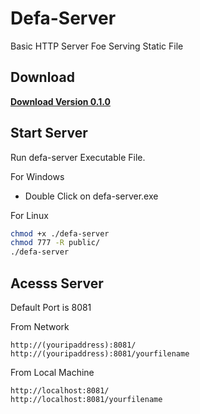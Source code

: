 # Defa-Server
Basic HTTP Server Foe Serving Static File

## Download
**[Download Version 0.1.0](https://github.com/juthawong/Defa-Server/releases/tag/0.1.0)**

## Start Server

Run defa-server Executable File.

For Windows
- Double Click on defa-server.exe

For Linux

```bash
chmod +x ./defa-server
chmod 777 -R public/
./defa-server
```

## Acesss Server

Default Port is 8081

From Network
```
http://(youripaddress):8081/
http://(youripaddress):8081/yourfilename
```

From Local Machine
```
http://localhost:8081/
http://localhost:8081/yourfilename
```
